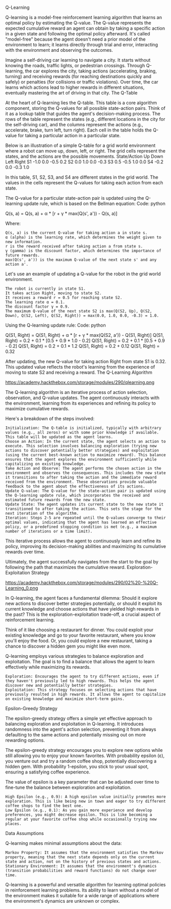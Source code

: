 Q-Learning

Q-learning is a model-free reinforcement learning algorithm that learns an optimal policy by estimating the Q-value. The Q-value represents the expected cumulative reward an agent can obtain by taking a specific action in a given state and following the optimal policy afterward. It's called "model-free" because the agent doesn't need a prior model of the environment to learn; it learns directly through trial and error, interacting with the environment and observing the outcomes.

Imagine a self-driving car learning to navigate a city. It starts without knowing the roads, traffic lights, or pedestrian crossings. Through Q-learning, the car explores the city, taking actions (accelerating, braking, turning) and receiving rewards (for reaching destinations quickly and safely) or penalties (for collisions or traffic violations). Over time, the car learns which actions lead to higher rewards in different situations, eventually mastering the art of driving in that city.
The Q-Table

At the heart of Q-learning lies the Q-table. This table is a core algorithm component, storing the Q-values for all possible state-action pairs. Think of it as a lookup table that guides the agent's decision-making process. The rows of the table represent the states (e.g., different locations in the city for the self-driving car), and the columns represent the actions (e.g., accelerate, brake, turn left, turn right). Each cell in the table holds the Q-value for taking a particular action in a particular state.

Below is an illustration of a simple Q-table for a grid world environment where a robot can move up, down, left, or right. The grid cells represent the states, and the actions are the possible movements.
State/Action 	Up 	Down 	Left 	Right
S1 	-1.0 	0.0 	-0.5 	0.2
S2 	0.0 	1.0 	0.0 	-0.3
S3 	0.5 	-0.5 	1.0 	0.0
S4 	-0.2 	0.0 	-0.3 	1.0

In this table, S1, S2, S3, and S4 are different states in the grid world. The values in the cells represent the Q-values for taking each action from each state.

The Q-value for a particular state-action pair is updated using the Q-learning update rule, which is based on the Bellman equation:
Code: python

Q(s, a) = Q(s, a) + α * [r + γ * max(Q(s', a')) - Q(s, a)]

Where:

    Q(s, a) is the current Q-value for taking action a in state s.
    α (alpha) is the learning rate, which determines the weight given to new information.
    r is the reward received after taking action a from state s.
    γ (gamma) is the discount factor, which determines the importance of future rewards.
    max(Q(s', a')) is the maximum Q-value of the next state s' and any action a'.

Let's use an example of updating a Q-value for the robot in the grid world environment.

    The robot is currently in state S1.
    It takes action Right, moving to state S2.
    It receives a reward r = 0.5 for reaching state S2.
    The learning rate α = 0.1.
    The discount factor γ = 0.9.
    The maximum Q-value of the next state S2 is max(Q(S2, Up), Q(S2, Down), Q(S2, Left), Q(S2, Right)) = max(0.0, 1.0, 0.0, -0.3) = 1.0.

Using the Q-learning update rule:
Code: python

Q(S1, Right) = Q(S1, Right) + α * [r + γ * max(Q(S2, a')) - Q(S1, Right)]
Q(S1, Right) = 0.2 + 0.1 * [0.5 + 0.9 * 1.0 - 0.2]
Q(S1, Right) = 0.2 + 0.1 * [0.5 + 0.9 - 0.2]
Q(S1, Right) = 0.2 + 0.1 * 1.2
Q(S1, Right) = 0.2 + 0.12
Q(S1, Right) = 0.32

After updating, the new Q-value for taking action Right from state S1 is 0.32. This updated value reflects the robot's learning from the experience of moving to state S2 and receiving a reward.
The Q-Learning Algorithm

https://academy.hackthebox.com/storage/modules/290/qlearning.png

The Q-learning algorithm is an iterative process of action selection, observation, and Q-value updates. The agent continuously interacts with the environment, learning from its experiences and refining its policy to maximize cumulative rewards.

Here's a breakdown of the steps involved:

    Initialization: The Q-table is initialized, typically with arbitrary values (e.g., all zeros) or with some prior knowledge if available. This table will be updated as the agent learns.
    Choose an Action: In the current state, the agent selects an action to execute. This selection involves balancing exploration (trying new actions to discover potentially better strategies) and exploitation (using the current best-known action to maximize reward). This balance ensures that the agent explores the environment sufficiently while capitalizing on existing knowledge.
    Take Action and Observe: The agent performs the chosen action in the environment and observes the consequences. This includes the new state it transitions to after taking the action and the immediate reward received from the environment. These observations provide valuable feedback to the agent about the effectiveness of its actions.
    Update Q-value: The Q-value for the state-action pair is updated using the Q-learning update rule, which incorporates the received and estimated future rewards from the new state.
    Update State: The agent updates its current state to the new state it transitioned to after taking the action. This sets the stage for the next iteration of the algorithm.
    Iteration: Steps 2-5 are repeated until the Q-values converge to their optimal values, indicating that the agent has learned an effective policy, or a predefined stopping condition is met (e.g., a maximum number of iterations or a time limit).

This iterative process allows the agent to continuously learn and refine its policy, improving its decision-making abilities and maximizing its cumulative rewards over time.

Ultimately, the agent successfully navigates from the start to the goal by following the path that maximizes the cumulative reward.
Exploration-Exploitation Strategy

https://academy.hackthebox.com/storage/modules/290/02%20-%20Q-Learning_0.png

In Q-learning, the agent faces a fundamental dilemma: Should it explore new actions to discover better strategies potentially, or should it exploit its current knowledge and choose actions that have yielded high rewards in the past? This is the exploration-exploitation trade-off, a crucial aspect of reinforcement learning.

Think of it like choosing a restaurant for dinner. You could exploit your existing knowledge and go to your favorite restaurant, where you know you'll enjoy the food. Or, you could explore a new restaurant, taking a chance to discover a hidden gem you might like even more.

Q-learning employs various strategies to balance exploration and exploitation. The goal is to find a balance that allows the agent to learn effectively while maximizing its rewards.

    Exploration: Encourages the agent to try different actions, even if they haven't previously led to high rewards. This helps the agent discover new and potentially better strategies.
    Exploitation: This strategy focuses on selecting actions that have previously resulted in high rewards. It allows the agent to capitalize on existing knowledge and maximize short-term gains.

Epsilon-Greedy Strategy

The epsilon-greedy strategy offers a simple yet effective approach to balancing exploration and exploitation in Q-learning. It introduces randomness into the agent's action selection, preventing it from always defaulting to the same actions and potentially missing out on more rewarding options.

The epsilon-greedy strategy encourages you to explore new options while still allowing you to enjoy your known favorites. With probability epsilon (ε), you venture out and try a random coffee shop, potentially discovering a hidden gem. With probability 1-epsilon, you stick to your usual spot, ensuring a satisfying coffee experience.

The value of epsilon is a key parameter that can be adjusted over time to fine-tune the balance between exploration and exploitation.

    High Epsilon (e.g., 0.9): A high epsilon value initially promotes more exploration. This is like being new in town and eager to try different coffee shops to find the best one.
    Low Epsilon (e.g., 0.1): As you gain more experience and develop preferences, you might decrease epsilon. This is like becoming a regular at your favorite coffee shop while occasionally trying new places.

Data Assumptions

Q-learning makes minimal assumptions about the data:

    Markov Property: It assumes that the environment satisfies the Markov property, meaning that the next state depends only on the current state and action, not on the history of previous states and actions.
    Stationary Environment: It assumes that the environment's dynamics (transition probabilities and reward functions) do not change over time.

Q-learning is a powerful and versatile algorithm for learning optimal policies in reinforcement learning problems. Its ability to learn without a model of the environment makes it suitable for a wide range of applications where the environment's dynamics are unknown or complex.


